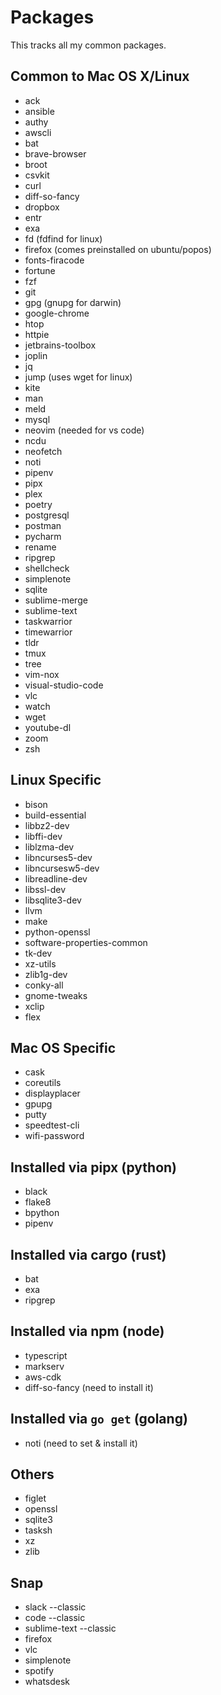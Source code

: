 # Packages

This tracks all my common packages.

## Common to Mac OS X/Linux

- ack
- ansible
- authy
- awscli
- bat
- brave-browser
- broot
- csvkit
- curl
- diff-so-fancy
- dropbox
- entr
- exa
- fd (fdfind for linux)
- firefox (comes preinstalled on ubuntu/popos)
- fonts-firacode
- fortune
- fzf
- git
- gpg (gnupg for darwin)
- google-chrome
- htop
- httpie
- jetbrains-toolbox
- joplin
- jq
- jump (uses wget for linux)
- kite
- man
- meld
- mysql
- neovim (needed for vs code)
- ncdu
- neofetch
- noti
- pipenv
- pipx
- plex
- poetry
- postgresql
- postman
- pycharm
- rename
- ripgrep
- shellcheck
- simplenote
- sqlite
- sublime-merge
- sublime-text
- taskwarrior
- timewarrior
- tldr
- tmux
- tree
- vim-nox
- visual-studio-code
- vlc
- watch
- wget
- youtube-dl
- zoom
- zsh

## Linux Specific

- bison
- build-essential
- libbz2-dev
- libffi-dev
- liblzma-dev
- libncurses5-dev
- libncursesw5-dev
- libreadline-dev
- libssl-dev
- libsqlite3-dev
- llvm
- make
- python-openssl
- software-properties-common
- tk-dev
- xz-utils
- zlib1g-dev
- conky-all
- gnome-tweaks
- xclip
- flex

## Mac OS Specific

- cask
- coreutils
- displayplacer
- gpupg
- putty
- speedtest-cli
- wifi-password

## Installed via pipx (python)

- black
- flake8
- bpython
- pipenv

## Installed via cargo (rust)

- bat
- exa
- ripgrep

## Installed via npm (node)

- typescript
- markserv
- aws-cdk
- diff-so-fancy (need to install it)

## Installed via `go get` (golang)

- noti (need to set & install it)

## Others

- figlet
- openssl
- sqlite3
- tasksh
- xz
- zlib

## Snap

- slack --classic
- code --classic
- sublime-text --classic
- firefox
- vlc
- simplenote
- spotify
- whatsdesk
